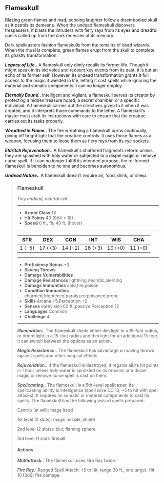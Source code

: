 ## Flameskull
Blazing green flames and mad, echoing laughter follow a disembodied skull as it patrols its demesne. When the undead flameskull discovers trespassers, it blasts the intruders with fiery rays from its eyes and dreadful spells called up from the dark recesses of its memory.

Dark spellcasters fashion flameskulls from the remains of dead wizards. When the ritual is complete, green flames erupt from the skull to complete its ghastly transformation.

***Legacy of Life.***. A flameskull only dimly recalls its former life. Though it might speak in its old voice and recount key events from its past, it is but an echo of its former self. However, its undead transformation grants it full access to the magic it wielded in life, letting it cast spells while ignoring the material and somatic components it can no longer employ.

***Eternally Bound.***. Intelligent and vigilant, a flameskull serves its creator by protecting a hidden treasure hoard, a secret chamber, or a specific individual. A flameskull carries out the directives given to it when it was created, and it interprets those commands to the letter. A flameskull's master must craft its instructions with care to ensure that the creature carries out its tasks properly.

***Wreathed in Flame.***. The fire wreathing a flameskull burns continually, giving off bright light that the creature controls. It uses those flames as a weapon, focusing them to loose them as fiery rays from its eye sockets.

***Eldritch Rejuvenation.***. A flameskull's shattered fragments reform unless they are splashed with holy water or subjected to a dispel magic or remove curse spell. If it can no longer fulfill its intended purpose, the re-formed flameskull is beholden to no one and becomes autonomous.

***Undead Nature.***. A flameskull doesn't require air, food, drink, or sleep.

>### Flameskull
>*Tiny undead, neutral evil*
>___
>- **Armor Class** 13
>- **Hit Points** 40 (9d4 + 18)
>- **Speed** 0 ft., fly 40 ft. (hover)
>___
>|**STR**|**DEX**|**CON**|**INT**|**WIS**|**CHA**|
>|:---:|:---:|:---:|:---:|:---:|:---:|
>|1 (-5)|17 (+3)|14 (+2)|16 (+3)|10 (+0)|11 (+0)|
>
>___
>- **Proficiency Bonus** +0
>- **Saving Throws** 
>- **Damage Vulnerabilities** 
>- **Damage Resistances** lightning,necrotic,piercing
>- **Damage Immunities** cold,fire,poison
>- **Condition Immunities** charmed,frightened,paralyzed,poisoned,prone
>- **Skills** Arcana +5,Perception +2
>- **Senses** darkvision 60 ft.,passive Perception 12
>- **Languages** Common
>- **Challenge** 4
>___
>***Illumination.***. The flameskull sheds either dim light in a 15-foot radius, or bright light in a 15-foot radius and dim light for an additional 15 feet. It can switch between the options as an action.
>
>***Magic Resistance.***. The flameskull has advantage on saving throws against spells and other magical effects.
>
>***Rejuvenation.***. If the flameskull is destroyed, it regains all its hit points in 1 hour unless holy water is sprinkled on its remains or a dispel magic or remove curse spell is cast on them.
>
>***Spellcasting.***. The flameskull is a 5th-level spellcaster. Its spellcasting ability is Intelligence (spell save DC 13, +5 to hit with spell attacks). It requires no somatic or material components to cast its spells. The flameskull has the following wizard spells prepared:
>
>Cantrip (at will): mage hand
>
>1st level (3 slots): magic missile, shield
>
>2nd level (2 slots): blur, flaming sphere
>
>3rd level (1 slot): fireball
>
>#### Actions
>***Multiattack.***. The flameskull uses Fire Ray twice.
>
>***Fire Ray.***. Ranged Spell Attack: +5 to hit, range 30 ft., one target. Hit: 10 (3d6) fire damage.
>

